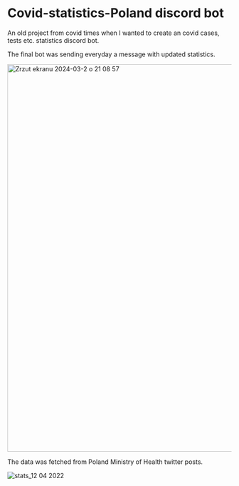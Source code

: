 # Covid-statistics-Poland discord bot
An old project from covid times when I wanted to create an covid cases, tests etc. statistics discord bot.

The final bot was sending everyday a message with updated statistics. 

<img width="870" alt="Zrzut ekranu 2024-03-2 o 21 08 57" src="https://github.com/Kubx0404/Covid-statistics-Poland/assets/56558546/365b8a04-1ec4-4ae2-a997-141f45e3214c">

The data was fetched from Poland Ministry of Health twitter posts.



![stats_12 04 2022](https://github.com/Kubx0404/Covid-statistics-Poland/assets/56558546/783895bc-bb0c-47f0-9415-ef32a1dafd8e)
